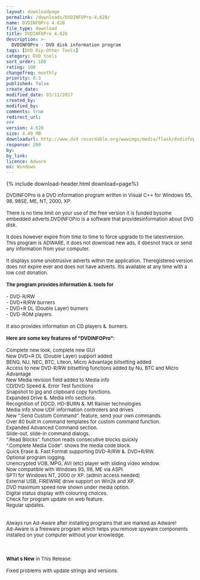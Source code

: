 ```yaml
---
layout: downloadpage
permalink: /downloads/DVDINFOPro-4,628/
name: DVDINFOPro 4.628
file_type: download
title: DVDINFOPro 4.628
description: >-
  DVDINFOPro - DVD disk information program
tags: [DVD Rip-Other Tools]
category: DVD tools
sort_order: 100
rating: 100
changefreq: monthly
priority: 0.5
published: false
create_date:
modified_date: 03/11/2017
created_by:
modified_by:
comments: true
redirect_url:
###
version: 4.628
size: 4.49 MB
downloadurl: http://www.dvd recordable.org/wwwimgs/media/flash/dvdinfopro/dvdinfo.zip
response: 200
by:
by_link:
licence: Adware
os: Windows
---
```


{% include download-header.html download=page%}

<p style="fix-download-text !important">
<p><font size="2">DVDINFOPro is a DVD information program written in Visual C++ for Windows 95, 98, 98SE, ME, NT, 2000, XP. <br />
<br />
There is no time limit on your use of the free version it is funded bysome embedded adverts.DVDINFOPro is a software that providesinformation about DVD disk. <br />
<br />
It does however expire from time to time to force upgrade to the latestversion. This program is ADWARE, it does not download new ads, it doesnot track or send any information from your computer.<br />
<br />
It displays some unobtrusive adverts within the application. Theregistered version does not expire ever and does not have adverts. Itis available at any time with a low cost donation.<br />
<br />
<strong>The </strong><strong>program provides information &amp;. tools for</strong><br />
<br />
- DVD-R/RW <br />
- DVD+R/RW burners <br />
- DVD+R DL (Double Layer) burners <br />
- DVD-ROM players. <br />
<br />
It also provides information on CD players &amp;. burners. <br />
<br />
<span><strong>Here are some key features of "DVDINFOPro":</strong></span><br />
<br />
Complete new look, complete new GUI <br />
New DVD+R DL (Double Layer) support added <br />
BENQ, NU, NEC, BTC, Liteon, Micro Advantage bitsetting added <br />
Access to new DVD-R/RW bitsetting functions added by Nu, BTC and Micro Advantage <br />
New Media revision field added to Media info <br />
CD/DVD Speed &amp;. Error Test functions <br />
Snapshot to jpg and clipboard copy functions. <br />
Expanded Drive &amp;. Media Info sections. <br />
Recognition of DDCD, HD-BURN &amp;. Mt Rainier technologies <br />
Media Info show UDF information controllers and drives <br />
New “.Send Custom Command”. feature, send your own commands. <br />
Over 80 built in command templates for custom command function. <br />
Expanded Advanced Command section. <br />
Slide-out, slide-in command dialogs. <br />
“.Read Blocks”. function reads consecutive blocks quickly <br />
“.Complete Media Code”. shows the media code block. <br />
Quick Erase &amp;. Fast Format supporting DVD-R/RW &amp;. DVD+R/RW. <br />
Optional program logging. <br />
Unencrypted VOB, MPG, AVI (etc) player with sliding video window. <br />
Now compatible with Windows 95, 98, ME via ASPI. <br />
SPTI for Windows NT, 2000 or XP. (admin access needed) <br />
External USB, FIREWIRE drive support on Win2k and XP. <br />
DVD maximum speed now shown under media option. <br />
Digital status display with colouring choices. <br />
Check for program update on web feature. <br />
Regular updates.&#160;<br />
<br />
<br />
Always run </font><font size="2">Ad-Aware</font><font size="2"> after installing programs that are marked as Adware!<br />
Ad-Aware is a freeware program which helps you remove spyware components installed on your computer without your knowledge. <!-- google_ad_section_end --></font></p>
<div class="celltext_big"><br />
<br />
<font size="2"><strong>What s New</strong> in This Release:<br />
<br />
Fixed problems with update strings and versions.</font></div></p>
